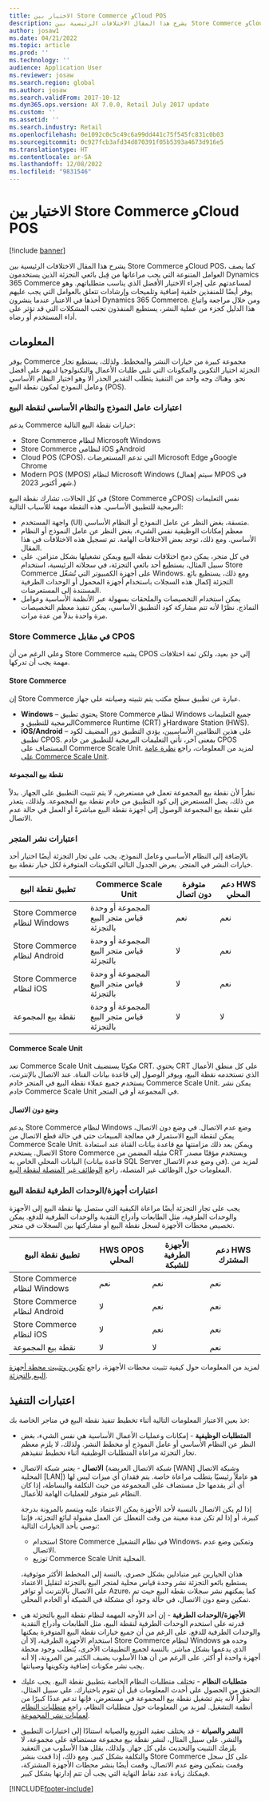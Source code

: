 ```yaml
---
title: الاختيار بين Store Commerce وCloud POS
description: يشرح هذا المقال الاختلافات الرئيسية بين Store Commerce وCloud POS، كما يصف العوامل المتنوعة التي يجب مراعاتها من قِبل بائعي التجزئة الذين يستخدمون Dynamics 365 Commerce لمساعدتهم على إجراء الاختيار الأفضل الذي يناسب متطلباتهم.
author: josaw1
ms.date: 04/21/2022
ms.topic: article
ms.prod: ''
ms.technology: ''
audience: Application User
ms.reviewer: josaw
ms.search.region: global
ms.author: josaw
ms.search.validFrom: 2017-10-12
ms.dyn365.ops.version: AX 7.0.0, Retail July 2017 update
ms.custom: ''
ms.assetid: ''
ms.search.industry: Retail
ms.openlocfilehash: 0e1092c0c5c49c6a99dd441c75f545fc831c0b03
ms.sourcegitcommit: 0c927fcb3afd34d870391f05b5393a4673d916e5
ms.translationtype: HT
ms.contentlocale: ar-SA
ms.lasthandoff: 12/08/2022
ms.locfileid: "9831546"
---
```

# <a name="choose-between-store-commerce-and-cloud-pos"></a>الاختيار بين Store Commerce وCloud POS

[!include [banner](includes/banner.md)]

يشرح هذا المقال الاختلافات الرئيسية بين Store Commerce وCloud POS، كما يصف العوامل المتنوعة التي يجب مراعاتها من قِبل بائعي التجزئة الذين يستخدمون Dynamics 365 Commerce لمساعدتهم على إجراء الاختيار الأفضل الذي يناسب متطلباتهم. وهو يوفر أيضًا للمنفذين خلفية إضافية وتلميحات وإرشادات تتعلق بالعوامل التي يجب عليهم أخذها في الاعتبار عندما ينشرون Dynamics 365 Commerce. ومن خلال مراجعة واتباع هذا الدليل كجزء من عملية النشر، يستطيع المنفذون تجنب المشكلات التي قد تؤثر على أداء المستخدم أو رضاه.

## <a name="insights"></a>المعلومات

يوفر Commerce مجموعة كبيرة من خيارات النشر والمخطط. ولذلك، يستطيع تجار التجزئة اختيار التكوين والمكونات التي تلبي طلبات الأعمال والتكنولوجيا لديهم على أفضل نحو. وهناك وجه واحد من التنفيذ يتطلب التقدير الحذر ألا وهو اختيار النظام الأساسي وعامل النموذج لمكون نقطة البيع (POS).

### <a name="pos-platform-and-form-factor-considerations"></a>اعتبارات عامل النموذج والنظام الأساسي لنقطة البيع

يدعم Commerce خيارات نقطة البيع التالية:

- Store Commerce لنظام Microsoft Windows
- Store Commerce لنظامي iOS وAndroid
- Cloud POS (CPOS)، التي تدعم المستعرضات Microsoft Edge وGoogle Chrome
- Modern POS (MPOS) لنظام Microsoft Windows (سيتم إهمال MPOS في شهر أكتوبر 2023.) 

في كل الحالات، تشارك نقطة البيع (Store Commerce وCPOS) نفس التعليمات البرمجية للتطبيق الأساسي. هذه النقطة مهمة للأسباب التالية:

- واجهة المستخدم (UI) متسقة، بغض النظر عن عامل النموذج أو النظام الأساسي.
- معظم إمكانات الوظيفية نفس الشيء، بغض النظر عن عامل النموذج أو النظام الأساسي. ومع ذلك، توجد بعض الاختلافات الهامة. تم تسجيل هذه الاختلافات في هذا المقال.
- في كل متجر، يمكن دمج اختلافات نقطة البيع ويمكن تشغيلها بشكل متزامن. على سبيل المثال، يستطيع أحد بائعي التجزئة، في سجلاته الرئيسية، استخدام Store Commerce على أجهزة الكمبيوتر التي تُشغّل Windows. ومع ذلك، يستطيع بائع التجزئة إكمال هذه السجلات باستخدام أجهزة المحمول أو الوحدات الطرفية المستندة إلى المستعرضات.
- يمكن استخدام التخصيصات والملحقات بسهولة عبر الأنظمة الأساسية وعوامل النماذج. نظرًا لأنه تتم مشاركة كود التطبيق الأساسي، يمكن تنفيذ معظم التخصيصات مرة واحدة بدلاً من عدة مرات.

### <a name="store-commerce-vs-cpos"></a>Store Commerce في مقابل CPOS

وعلى الرغم من أن Store Commerce يشبه CPOS إلى حدٍ بعيد، ولكن ثمة اختلافات مهمة يجب أن تدركها.

#### <a name="store-commerce"></a>Store Commerce

إن Store Commerce عبارة عن تطبيق سطح مكتب يتم تثبيته وصيانته على جهاز.

- **Windows** – يحتوي تطبيق Store Commerce لنظام Windows جميع التعليمات البرمجية للتطبيق وCommerce Runtime (CRT) وHardware Station ‏(HWS).
- **iOS/Android** – على هذين النظامين الأساسيين، يؤدي التطبيق دور المضيف لكود تطبيق CPOS. بمعنى آخر، تأتي التعليمات البرمجية للتطبيق من خادم CPOS المستضاف على Commerce Scale Unit. لمزيد من المعلومات، راجع [نظرة عامة على Commerce Scale Unit](dev-itpro/retail-store-system-begin.md).

#### <a name="cpos"></a>نقطة بيع المجموعة

نظراً لأن نقطة بيع المجموعة تعمل في مستعرض، لا يتم تثبيت التطبيق على الجهاز. بدلاً من ذلك، يصل المستعرض إلى كود التطبيق من خادم نقطة بيع المجموعة. ولذلك، يتعذر على نقطة بيع المجموعة الوصول إلى أجهزة نقطة البيع مباشرةً أو العمل في حالة عدم الاتصال.

### <a name="store-deployment-considerations"></a>اعتبارات نشر المتجر

بالإضافة إلى النظام الأساسي وعامل النموذج، يجب على تجار التجزئة أيضًا اختيار أحد خيارات النشر في المتجر. يعرض الجدول التالي التكوينات المتوفرة لكل خيار نقطة بيع.

| تطبيق نقطة البيع            | Commerce Scale Unit | متوفرة دون اتصال | دعم HWS المحلي |
|----------------------------|---------------------|-------------------|-------------------|
| Store Commerce لنظام Windows | المجموعة أو وحدة قياس متجر البيع بالتجزئة       | ‏‏نعم‬               | ‏‏نعم‬               |
| Store Commerce لنظام Android | المجموعة أو وحدة قياس متجر البيع بالتجزئة       | لا                | ‏‏نعم‬               |
| Store Commerce لنظام iOS     | المجموعة أو وحدة قياس متجر البيع بالتجزئة       | لا                | ‏‏نعم‬               |
| نقطة بيع المجموعة‬                  | المجموعة أو وحدة قياس متجر البيع بالتجزئة       | لا                | لا                |

#### <a name="commerce-scale-unit"></a>Commerce Scale Unit

تعد Commerce Scale Unit مكونًا يستضيف CRT. يحتوي CRT على كل منطق الأعمال الذي تستخدمه نقطة البيع، ويوفر الوصول إلى قاعدة بيانات القناة. عند الاتصال بالإنترنت، يستخدم جميع عملاء نقطة البيع في المتجر خادم Commerce Scale Unit. يمكن نشر خادم Commerce Scale Unit في المجموعة أو في المتجر.

#### <a name="offline-mode"></a>وضع دون الاتصال

يدعم Store Commerce لنظام Windows وضع عدم الاتصال. في وضع دون الاتصال، يمكن لنقطة البيع الاستمرار في معالجة المبيعات حتى في حالة قطع الاتصال من Commerce Scale Unit. ويمكن بعد ذلك مزامنتها مع قاعدة بيانات القناة عند استعادة الاتصال. يستخدم Store Commerce مثيله المضمن من CRT ويستخدم مؤقتًا مصدر البيانات المحلي الخاص به (قاعدة بيانات SQL Server في وضع عدم الاتصال). لمزيد من المعلومات حول الوظائف غير المتصلة، راجع [الوظائف غير المتصلة لنقطة البيع](pos-offline-functionality.md).

### <a name="pos-peripheralhardware-considerations"></a>اعتبارات أجهزة/الوحدات الطرفية لنقطة البيع

يجب على تجار التجزئة أيضًا مراعاة الكيفية التي ستصل بها نقطة البيع إلى الأجهزة والوحدات الطرفية، مثل الطابعات وأدراج النقدية والوحدات الطرفية للدفع. يمكن تخصيص محطات الأجهزة لسجل نقطة البيع أو مشاركتها بين السجلات في متجر.

| تطبيق نقطة البيع            | HWS OPOS المحلي | الأجهزة الطرفية للشبكة | دعم HWS المشترك |
|----------------------------|----------------|---------------------|--------------------|
| Store Commerce لنظام Windows | ‏‏نعم‬            | ‏‏نعم‬                 | ‏‏نعم‬                |
| Store Commerce لنظام Android | لا             | ‏‏نعم‬                 | ‏‏نعم‬                |
| Store Commerce لنظام iOS     | لا             | ‏‏نعم‬                 | ‏‏نعم‬                |
| نقطة بيع المجموعة‬                  | لا             | لا                  | ‏‏نعم‬                |

لمزيد من المعلومات حول كيفية تثبيت محطات الأجهزة، راجع [تكوين وتثبيت محطة أجهزة البيع بالتجزئة](retail-hardware-station-configuration-installation.md).

## <a name="implementation-considerations"></a>اعتبارات التنفيذ

خذ بعين الاعتبار المعلومات التالية أثناء تخطيط تنفيذ نقطة البيع في متاجر الخاصة بك:

- **المتطلبات الوظيفية** - إمكانات وعمليات الأعمال الأساسية هي نفس الشيء، بغض النظر عن النظام الأساسي أو عامل النموذج أو مخطط النشر. ولذلك، لا يلزم معظم تجار التجزئة مراعاة المتطلبات الوظيفية أثناء تخطيط تنفيذهم.
- **الاتصال** - يعتبر شبكة الاتصال (شبكة الاتصال العريضة \[WAN\] وشبكة الاتصال المحلية \[LAN\]) هو عاملاً رئيسيًا يتطلب مراعاة خاصة. يتم فقدان أي ميزات ليس لها أي أثر يقدمها حل مستضاف على المجموعة من حيث التكلفة والبساطة، إذا كان النظام غير متوفر للعمليات الهامة للأعمال.

    إذا لم يكن الاتصال بالنسبة لأحد الأجهزة يمكن الاعتماد عليه ويتسم بالمرونة بدرجة كبيرة، أو إذا لم تكن مدة معينة من وقت التعطل عن العمل مقبولة لبائع التجزئة، فإننا نوصي بأحد الخيارات التالية:

    - استخدام Store Commerce في نظام التشغيل Windows، وتمكين وضع عدم الاتصال.
    - توزيع Commerce Scale Unit المحلية.

    هذان الخيارين غير متبادلين بشكل حصري. بالنسة إلى المخطط الأكثر موثوقية، يستطيع بائعو التجزئة نشر وحدة قياس محلية لمتجر البيع بالتجزئة‬ لتقليل الاعتماد على الاتصال بالإنترنت أو توافر Azure، كما يمكنهم نشر سجلات نقطة البيع حيث تم تمكين وضع دون الاتصال، في حالة وجود أي مشكلة في الشبكة أو الخادم المحلي.

- **الأجهزة/الوحدات الطرفية** - إن أحد الأوجه المهمة لنظام نقطة البيع بالتجزئة هي قدرته على استخدم الوحدات الطرفية لنقطة البيع، مثل الطابعات وأدراج النقدية والوحدات الطرفية للدفع. على الرغم من أن جميع خيارات نقطة البيع المتوفرة يمكنها استخدام الأجهزة الطرفية، إلا أن Store Commerce لنظام Windows وحده هو الذي يدعمها بشكل مباشر. بالنسة لجميع التطبيقات الأخرى، يُتطلب وجود محطة أجهزة واحدة أو أكثر. على الرغم من أن هذا الأسلوب يضيف الكثير من المرونة، إلا أنه يجب نشر مكونات إضافية وتكوينها وصيانتها.
- **متطلبات النظام** - تختلف متطلبات النظام الخاصة بتطبيق نقطة البيع. يجب عليك التحقق من الحصول على أحدث المعلومات قبل أن تقوم باختيارك. على سبيل المثال، نظراً لأنه يتم تشغيل نقطة بيع المجموعة في مستعرض، فإنها تدعم عددًا كبيرًا من أنظمة التشغيل. لمزيد من المعلومات حول متطلبات النظام، راجع [متطلبات النظام لعمليات نشر المجموعة](../fin-ops-core/fin-ops/get-started/system-requirements.md).
- **النشر والصيانة** - قد يختلف تعقيد التوزيع والصيانة استنادًا إلى اختيارات التطبيق والنشر. على سبيل المثال، لنشر نقطة بيع مجموعة مستضافة على مجموعة، لا يلزمك التثبيت والتحديث على كل جهاز. ولذلك، يقلل هذا الأسلوب من التعقيد والتكلفة بشكل كبير. ومع ذلك، إذا قمت بنشر Store Commerce على كل سجل وقمت بتمكين وضع عدم الاتصال، وقمت أيضًا بنشر محطات الأجهزة المشتركة، فيمكنك زيادة عدد نقاط النهاية التي يجب أن تتم إدارتها بشكل كبير.


[!INCLUDE[footer-include](../includes/footer-banner.md)]
